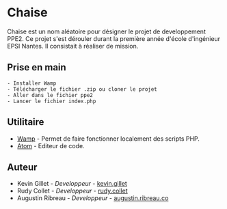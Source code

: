 # Chaise
Chaise est un nom aléatoire pour désigner le projet de developpement PPE2. Ce projet s'est dérouler durant la première année d'école d'ingénieur EPSI Nantes. Il consistait à réaliser de mission.

## Prise en main
```
- Installer Wamp
- Télécharger le fichier .zip ou cloner le projet
- Aller dans le fichier ppe2
- Lancer le fichier index.php
```

## Utilitaire
- <a href="http://www.wampserver.com/">Wamp</a> - Permet de faire fonctionner localement des scripts PHP.
- <a href="https://atom.io/">Atom</a> - Editeur de code.

## Auteur
- Kevin Gillet - <i>Developpeur</i> - <a href="https://github.com/Kev1venteur" target="_blank">kevin.gillet</a>
- Rudy Collet - <i>Developpeur</i> - <a href="" target="_blank">rudy.collet</a>
- Augustin Ribreau - <i>Developpeur</i> - <a href="https://augustin.ribreau.co/" target="_blank">augustin.ribreau.co</a>
